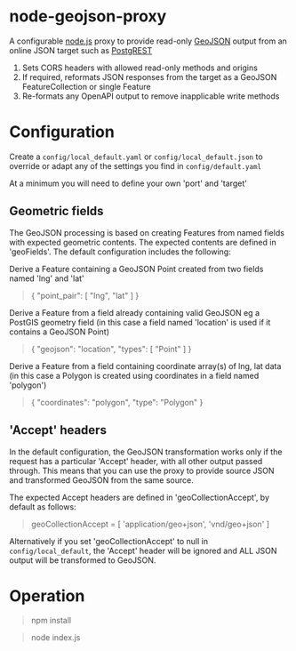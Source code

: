 # node-geojson-proxy

A configurable [node.js](https://nodejs.org/api/) proxy to provide read-only [GeoJSON](https://geojson.org/) output from an online JSON target such as [PostgREST](https://postgrest.org/) 

1. Sets CORS headers with allowed read-only methods and origins
2. If required, reformats JSON responses from the target as a GeoJSON FeatureCollection or single Feature
3. Re-formats any OpenAPI output to remove inapplicable write methods

# Configuration

Create a `config/local_default.yaml` or `config/local_default.json` to override or adapt any of the settings you find in `config/default.yaml`

At a minimum you will need to define your own 'port' and 'target'

## Geometric fields

The GeoJSON processing is based on creating Features from named fields with expected geometric contents. The expected contents are defined in 'geoFields'. The default configuration includes the following:

Derive a Feature containing a GeoJSON Point created from two fields named 'lng' and 'lat'
> { "point_pair": [ "lng", "lat" ] }

Derive a Feature from a field already containing valid GeoJSON eg a PostGIS geometry field (in this case a field named 'location' is used if it contains a GeoJSON Point)
> { "geojson": "location", "types": [ "Point" ] }

Derive a Feature from a field containing coordinate array(s) of lng, lat data (in this case a Polygon is created using coordinates in a field named 'polygon')
> { "coordinates": "polygon", "type": "Polygon" }

## 'Accept' headers

In the default configuration, the GeoJSON transformation works only if the request has a particular 'Accept' header, with all other output passed through. This means that you can use the proxy to provide source JSON and transformed GeoJSON from the same source.

The expected Accept headers are defined in 'geoCollectionAccept', by default as follows:

> geoCollectionAccept = [ 'application/geo+json',  'vnd/geo+json' ]

Alternatively if you set 'geoCollectionAccept' to null in `config/local_default`, the 'Accept' header will be ignored and ALL JSON output will be transformed to GeoJSON.

# Operation

> npm install

> node index.js
